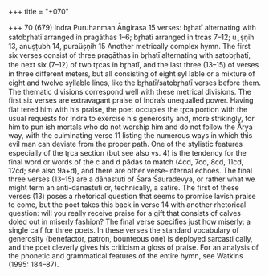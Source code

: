 +++
title = "+070"

+++
70 (679)
Indra
Puruhanman Āṅgirasa
15 verses:  br̥hatī alternating with satobr̥hatī arranged in pragāthas 1–6; br̥hatī arranged in trcas 7–12; u ̥ ṣṇih 13, anuṣṭubh 14, puraüṣṇih 15
Another metrically complex hymn. The first six verses consist of three pragāthas in  br̥hatī alternating with satobr̥hatī, the next six (7–12) of two tr̥cas in br̥hatī, and the  last three (13–15) of verses in three different meters, but all consisting of eight syl lable or a mixture of eight and twelve syllable lines, like the br̥hatī/satobr̥hatī verses  before them.
The thematic divisions correspond well with these metrical divisions. The  first six verses are extravagant praise of Indra’s unequalled power. Having flat tered him with his praise, the poet occupies the tr̥ca portion with the usual  requests for Indra to exercise his generosity and, more strikingly, for him to pun ish mortals who do not worship him and do not follow the Ārya way, with the culminating verse 11 listing the numerous ways in which this evil man can deviate  from the proper path. One of the stylistic features especially of the tr̥ca section  (but see also vs. 4) is the tendency for the final word or words of the c and d  pādas to match (4cd, 7cd, 8cd, 11cd, 12cd; see also 9a+d), and there are other  verse-internal echoes.
The final three verses (13–15) are a dānastuti of Śara Śauradevya, or rather what  we might term an anti-dānastuti or, technically, a satire. The first of these verses (13)  poses a rhetorical question that seems to promise lavish praise to come, but the poet  takes this back in verse 14 with another rhetorical question: will you really receive  praise for a gift that consists of calves doled out in miserly fashion? The final verse  specifies just how miserly: a single calf for three poets. In these verses the standard  vocabulary of generosity (benefactor, patron, bounteous one) is deployed sarcasti
cally, and the poet cleverly gives his criticism a gloss of praise.
For an analysis of the phonetic and grammatical features of the entire hymn, see  Watkins (1995: 184–87).
